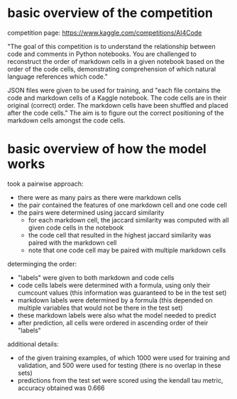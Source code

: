 # basic overview of the competition 

competition page: https://www.kaggle.com/competitions/AI4Code

"The goal of this competition is to understand the relationship between code and comments in Python notebooks. You are challenged to reconstruct the order of markdown cells in a given notebook based on the order of the code cells, demonstrating comprehension of which natural language references which code."

JSON files were given to be used for training, and "each file contains the code and markdown cells of a Kaggle notebook. The code cells are in their original (correct) order. The markdown cells have been shuffled and placed after the code cells." The aim is to figure out the correct positioning of the markdown cells amongst the code cells.

# basic overview of how the model works 

took a pairwise approach: 
- there were as many pairs as there were markdown cells 
- the pair contained the features of one markdown cell and one code cell 
- the pairs were determined using jaccard similarity 
  - for each markdown cell, the jaccard similarity was computed with all given code cells in the notebook 
  - the code cell that resulted in the highest jaccard similarity was paired with the markdown cell 
  - note that one code cell may be paired with multiple markdown cells 

determinging the order:
- "labels" were given to both markdown and code cells 
- code cells labels were determined with a formula, using only their cumcount values (this information was guaranteed to be in the test set)
- markdown labels were determined by a formula (this depended on multiple variables that would not be there in the test set)
- these markdown labels were also what the model needed to predict
- after prediction, all cells were ordered in ascending order of their "labels"

additional details:
- of the given training examples, of which 1000 were used for training and validation, and 500 were used for testing (there is no overlap in these sets)
- predictions from the test set were scored using the kendall tau metric, accuracy obtained was 0.666
